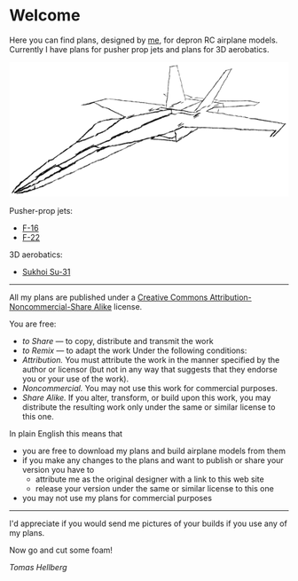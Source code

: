 # Welcome

Here you can find plans, designed by [me](https://tomhe.net), for depron RC airplane models. Currently I have plans for pusher prop jets and plans for 3D aerobatics.

![F/A-18 sketch](fa-18-sketch.png)

Pusher-prop jets:
* [F-16](./f-16/)
* [F-22](./f-22/)

3D aerobatics:
* [Sukhoi Su-31](./su-31/)

* * *

All my plans are published under a [Creative Commons Attribution-Noncommercial-Share Alike](https://creativecommons.org/licenses/by-nc-sa/3.0/) license.

You are free:
* *to Share* — to copy, distribute and transmit the work
* *to Remix* — to adapt the work
Under the following conditions:
* *Attribution.* You must attribute the work in the manner specified by the author or licensor (but not in any way that suggests that they endorse you or your use of the work).
* *Noncommercial.* You may not use this work for commercial purposes.
* *Share Alike.* If you alter, transform, or build upon this work, you may distribute the resulting work only under the same or similar license to this one.

In plain English this means that
* you are free to download my plans and build airplane models from them
* if you make any changes to the plans and want to publish or share your version you have to
  * attribute me as the original designer with a link to this web site
  * release your version under the same or similar license to this one
* you may not use my plans for commercial purposes

* * *

I'd appreciate if you would send me pictures of your builds if you use any of my plans.

Now go and cut some foam!

*Tomas Hellberg*
